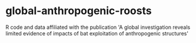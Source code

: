 # global-anthropogenic-roosts
R code and data affiliated with the publication 'A global investigation reveals limited evidence of impacts of bat exploitation of anthropogenic structures'
